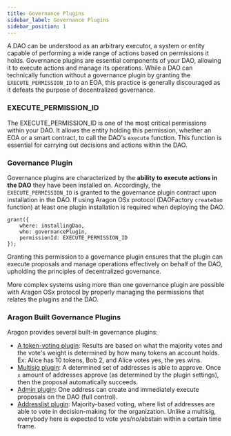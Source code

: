 ```yaml
---
title: Governance Plugins
sidebar_label: Governance Plugins
sidebar_position: 1
---
```


A DAO can be understood as an arbitrary executor, a system or entity capable of performing a wide range of actions based on permissions it holds. Governance plugins are essential components of your DAO, allowing it to execute actions and manage its operations.
While a DAO can technically function without a governance plugin by granting the `EXECUTE_PERMISSION_ID` to an EOA, this practice is generally discouraged as it defeats the purpose of decentralized governance.

### EXECUTE_PERMISSION_ID

The EXECUTE_PERMISSION_ID is one of the most critical permissions within your DAO. It allows the entity holding this permission, whether an EOA or a smart contract, to call the DAO's `execute` function. This function is essential for carrying out decisions and actions within the DAO.

### Governance Plugin

Governance plugins are characterized by the **ability to execute actions in the DAO** they have been installed on. Accordingly, the `EXECUTE_PERMISSION_ID` is granted to the governance plugin contract upon installation in the DAO. If using Aragon OSx protocol (DAOFactory `createDao` function) at least one plugin installation is required when deploying the DAO.

```solidity
grant({
    where: installingDao,
    who: governancePlugin,
    permissionId: EXECUTE_PERMISSION_ID
});
```

Granting this permission to a governance plugin ensures that the plugin can execute proposals and manage operations effectively on behalf of the DAO, upholding the principles of decentralized governance.

More complex systems using more than one governance plugin are possible with Aragon OSx protocol by properly managing the permissions that relates the plugins and the DAO.

### Aragon Built Governance Plugins

Aragon provides several built-in governance plugins:

- [A token-voting plugin](https://github.com/aragon/osx/tree/develop/packages/contracts/src/plugins/governance/majority-voting/token): Results are based on what the majority votes and the vote's weight is determined by how many tokens an account holds. Ex: Alice has 10 tokens, Bob 2, and Alice votes yes, the yes wins.
- [Multisig plugin](https://github.com/aragon/osx/tree/develop/packages/contracts/src/plugins/governance/multisig): A determined set of addresses is able to approve. Once `x` amount of addresses approve (as determined by the plugin settings), then the proposal automatically succeeds.
- [Admin plugin](https://github.com/aragon/osx/tree/develop/packages/contracts/src/plugins/governance/admin): One address can create and immediately execute proposals on the DAO (full control).
- [Addresslist plugin](https://github.com/aragon/osx/tree/develop/packages/contracts/src/plugins/governance/majority-voting/addresslist): Majority-based voting, where list of addresses are able to vote in decision-making for the organization. Unlike a multisig, everybody here is expected to vote yes/no/abstain within a certain time frame.
